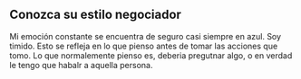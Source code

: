 ## Conozca su estilo negociador
Mi emoción constante se encuentra de seguro casi siempre en azul. Soy timido. Esto se refleja en lo que pienso antes de tomar las acciones que tomo. Lo que normalemente pienso es, deberia pregutnar algo, o en verdad le tengo que habalr a aquella persona.

